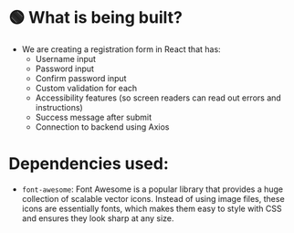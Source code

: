 # 🟢 What is being built?

- We are creating a registration form in React that has:
  - Username input
  - Password input
  - Confirm password input
  - Custom validation for each
  - Accessibility features (so screen readers can read out errors and instructions)
  - Success message after submit
  - Connection to backend using Axios

# Dependencies used:

- `font-awesome`: Font Awesome is a popular library that provides a huge collection of scalable vector icons. Instead of using image files, these icons are essentially fonts, which makes them easy to style with CSS and ensures they look sharp at any size.
